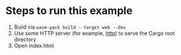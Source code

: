 # Steps to run this example
1. Build via `wasm-pack build --target web --dev`
2. Use some HTTP server (for example, [http](https://github.com/thecoshman/http)) to serve the Cargo root directory
3. Open index.html


